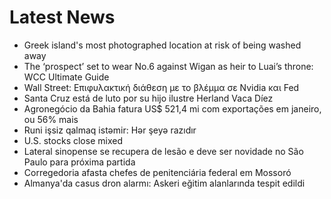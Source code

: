 # Latest News
-  Greek island's most photographed location at risk of being washed away
-  The ‘prospect’ set to wear No.6 against Wigan as heir to Luai’s throne: WCC Ultimate Guide
-  Wall Street: Επιφυλακτική διάθεση με το βλέμμα σε Nvidia και Fed
-  Santa Cruz está de luto por su hijo ilustre Herland Vaca Díez
-  Agronegócio da Bahia fatura US$ 521,4 mi com exportações em janeiro, ou 56% mais
-  Runi işsiz qalmaq istəmir: Hər şeyə razıdır
-  U.S. stocks close mixed
-  Lateral sinopense se recupera de lesão e deve ser novidade no São Paulo para próxima partida
-  Corregedoria afasta chefes de penitenciária federal em Mossoró
-  Almanya'da casus dron alarmı: Askeri eğitim alanlarında tespit edildi
